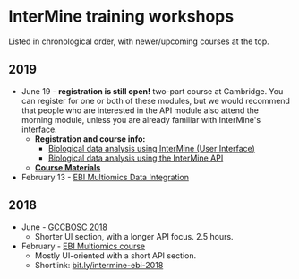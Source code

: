 # InterMine training workshops

Listed in chronological order, with newer/upcoming courses at the top.

## 2019

- June 19 - **registration is still open!** two-part course at Cambridge. You can register for one or both of these modules, but we would recommend that people who are interested in the API module also attend the morning module, unless you are already familiar with InterMine's interface.
    - **Registration and course info:**
      - [Biological data analysis using InterMine (User Interface)](https://training.csx.cam.ac.uk/bioinformatics/event/2874533)
      - [Biological data analysis using the InterMine API ](https://training.csx.cam.ac.uk/bioinformatics/event/2876900)
    - **[Course Materials](2019-06-19-genetics)**
- February 13 - [EBI Multiomics Data Integration](2019/ebi-multiomics)

## 2018

- June - [GCCBOSC 2018](http://intermine.org/bosc-2018/)
    - Shorter UI section, with a longer API focus. 2.5 hours.
- February - [EBI Multiomics course](https://yochannah.github.io/EBI-multiomics-resources-2018/index.html)
    - Mostly UI-oriented with a short API section.
    - Shortlink: [bit.ly/intermine-ebi-2018](http://bit.ly/intermine-ebi-2018)
